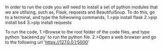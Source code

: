 In order to run the code you will need to install a set of python modules that we are utilising, such as, Flask, requests and BeautifulSoup.
To do this, go to a terminal, and type the follwowing commands,
1.>pip install flask
2.>pip install bs4
3.>pip install requests

To run the code, 
1.>Browse to the root folder of the code files, and type python 'backend.py' to run the python file.
2.>Open a web browser and go to the following url 'https://127.0.0.1:5000'